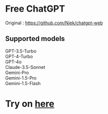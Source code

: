 # Free ChatGPT
Original : https://github.com/Niek/chatgpt-web

## Supported models
GPT-3.5-Turbo<br>
GPT-4-Turbo<br>
GPT-4o<br>
Claude-3.5-Sonnet<br>
Gemini-Pro<br>
Gemini-1.5-Pro<br>
Gemini-1.5-Flash<br>

# Try on [here](https://voids.top/ai)
